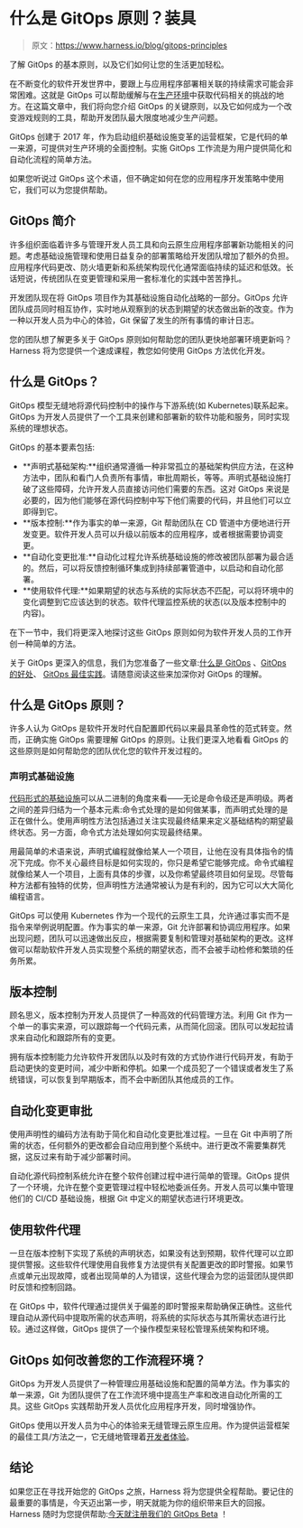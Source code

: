 # 什么是 GitOps 原则？装具

> 原文：<https://www.harness.io/blog/gitops-principles>

了解 GitOps 的基本原则，以及它们如何让您的生活更加轻松。

在不断变化的软件开发世界中，要跟上与应用程序部署相关联的持续需求可能会非常困难。这就是 GitOps 可以帮助缓解与在[生产环境](https://harness.io/blog/continuous-delivery/deployment-environments/)中获取代码相关的挑战的地方。在这篇文章中，我们将向您介绍 GitOps 的关键原则，以及它如何成为一个改变游戏规则的工具，帮助开发团队最大限度地减少生产问题。

GitOps 创建于 2017 年，作为启动组织基础设施变革的运营框架，它是代码的单一来源，可提供对生产环境的全面控制。实施 GitOps 工作流是为用户提供简化和自动化流程的简单方法。

如果您听说过 GitOps 这个术语，但不确定如何在您的应用程序开发策略中使用它，我们可以为您提供帮助。

## **GitOps 简介**

许多组织面临着许多与管理开发人员工具和向云原生应用程序部署新功能相关的问题。考虑基础设施管理和使用日益复杂的部署策略给开发团队增加了额外的负担。应用程序代码更改、防火墙更新和系统架构现代化通常面临持续的延迟和低效。长话短说，传统团队在变更管理和采用一套标准化的实践中苦苦挣扎。

开发团队现在将 GitOps 项目作为其基础设施自动化战略的一部分。GitOps 允许团队成员同时相互协作，实时地从观察到的状态到期望的状态做出新的改变。作为一种以开发人员为中心的体验，Git 保留了发生的所有事情的审计日志。

您的团队想了解更多关于 GitOps 原则如何帮助您的团队更快地部署环境更新吗？Harness 将为您提供一个速成课程，教您如何使用 GitOps 方法优化开发。

## **什么是 GitOps？**

GitOps 模型无缝地将源代码控制中的操作与下游系统(如 Kubernetes)联系起来。GitOps 为开发人员提供了一个工具来创建和部署新的软件功能和服务，同时实现系统的理想状态。

GitOps 的基本要素包括:

*   **声明式基础架构:**组织通常遵循一种非常孤立的基础架构供应方法，在这种方法中，团队和看门人负责所有事情，审批周期长，等等。声明式基础设施打破了这些障碍，允许开发人员直接访问他们需要的东西。这对 GitOps 来说是必要的，因为他们能够在源代码控制中写下他们需要的代码，并且他们可以立即得到它。
*   **版本控制:**作为事实的单一来源，Git 帮助团队在 CD 管道中方便地进行开发变更。软件开发人员可以升级以前版本的应用程序，或者根据需要协调变更。
*   **自动化变更批准:**自动化过程允许系统基础设施的修改被团队部署为最合适的。然后，可以将反馈控制循环集成到持续部署管道中，以启动和自动化部署。
*   **使用软件代理:**如果期望的状态与系统的实际状态不匹配，可以将环境中的变化调整到它应该达到的状态。软件代理监控系统的状态(以及版本控制中的内容)。

在下一节中，我们将更深入地探讨这些 GitOps 原则如何为软件开发人员的工作开创一种简单的方法。

关于 GitOps 更深入的信息，我们为您准备了一些文章:[什么是 GitOps](https://harness.io/blog/devops/gitops/) 、[GitOps 的好处](https://harness.io/blog/devops/gitops-benefits/)、 [GitOps 最佳实践](https://harness.io/blog/devops/gitops-best-practices/)。请随意阅读这些来加深你对 GitOps 的理解。

## **什么是 GitOps 原则？**

许多人认为 GitOps 是软件开发时代自配置即代码以来最具革命性的范式转变。然而，正确实施 GitOps 需要理解 GitOps 的原则。让我们更深入地看看 GitOps 的这些原则是如何帮助您的团队优化您的软件开发过程的。

### **声明式基础设施**

[代码形式的基础设施](https://harness.io/blog/devops/infrastructure-as-code/)可以从二进制的角度来看——无论是命令级还是声明级。两者之间的差异归结为一个基本元素:命令式处理的是如何做某事，而声明式处理的是正在做什么。使用声明性方法包括通过关注实现最终结果来定义基础结构的期望最终状态。另一方面，命令式方法处理如何实现最终结果。

用最简单的术语来说，声明式编程就像给某人一个项目，让他在没有具体指令的情况下完成。你不关心最终目标是如何实现的，你只是希望它能够完成。命令式编程就像给某人一个项目，上面有具体的步骤，以及你希望最终项目如何呈现。尽管每种方法都有独特的优势，但声明性方法通常被认为是有利的，因为它可以大大简化编程语言。

GitOps 可以使用 Kubernetes 作为一个现代的云原生工具，允许通过事实而不是指令来举例说明配置。作为事实的单一来源，Git 允许部署和协调应用程序。如果出现问题，团队可以迅速做出反应，根据需要复制和管理对基础架构的更改。这样做可以帮助软件开发人员实现整个系统的期望状态，而不会被手动检修和繁琐的任务所累。

## **版本控制**

顾名思义，版本控制为开发人员提供了一种高效的代码管理方法。利用 Git 作为一个单一的事实来源，可以跟踪每一个代码元素，从而简化回滚。团队可以发起拉请求来自动化和跟踪所有的变更。

拥有版本控制能力允许软件开发团队以及时有效的方式协作进行代码开发，有助于启动更快的变更时间，减少中断和停机。如果一个成员犯了一个错误或者发生了系统错误，可以恢复到早期版本，而不会中断团队其他成员的工作。

## **自动化变更审批**

使用声明性的编码方法有助于简化和自动化变更批准过程。一旦在 Git 中声明了所需的状态，任何额外的更改都会自动应用到整个系统中。进行更改不需要集群凭据，这反过来有助于减少部署时间。

自动化源代码控制系统允许在整个软件创建过程中进行简单的管理。GitOps 提供了一个环境，允许在整个变更管理过程中轻松地委派任务。开发人员可以集中管理他们的 CI/CD 基础设施，根据 Git 中定义的期望状态进行环境更改。

## **使用软件代理**

一旦在版本控制下实现了系统的声明状态，如果没有达到预期，软件代理可以立即提供警报。这些软件代理使用自我修复方法提供有关配置更改的即时警报。如果节点或单元出现故障，或者出现简单的人为错误，这些代理会为您的运营团队提供即时反馈和控制回路。

在 GitOps 中，软件代理通过提供关于偏差的即时警报来帮助确保正确性。这些代理自动从源代码中提取所需的状态声明，将系统的实际状态与其所需状态进行比较。通过这样做，GitOps 提供了一个操作模型来轻松管理系统架构和环境。

## **GitOps 如何改善您的工作流程环境？**

GitOps 为开发人员提供了一种管理应用基础设施和配置的简单方法。作为事实的单一来源，Git 为团队提供了在工作流环境中提高生产率和改进自动化所需的工具。这些 GitOps 实践帮助开发人员优化应用程序开发，同时增强协作。

GitOps 使用以开发人员为中心的体验来无缝管理云原生应用。作为提供运营框架的最佳工具/方法之一，它无缝地管理着[开发者体验](https://harness.io/blog/devops/developer-experience/)。

## **结论**

如果您正在寻找开始您的 GitOps 之旅，Harness 将为您提供全程帮助。要记住的最重要的事情是，今天迈出第一步，明天就能为你的组织带来巨大的回报。Harness 随时为您提供帮助:[今天就注册我们的 GitOps Beta](https://harness.io/gitops-beta/) ！